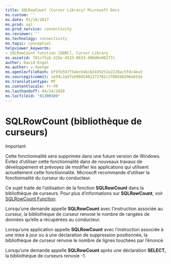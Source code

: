 ```yaml
---
title: SQLRowCount (Cursor Library) Microsoft Docs
ms.custom: ''
ms.date: 01/19/2017
ms.prod: sql
ms.prod_service: connectivity
ms.reviewer: ''
ms.technology: connectivity
ms.topic: conceptual
helpviewer_keywords:
- SQLRowCount function [ODBC], Cursor Library
ms.assetid: 781cf5a5-325e-4523-8633-d96d9e98277c
author: David-Engel
ms.author: v-daenge
ms.openlocfilehash: bf9fe597f54ecb4bc82439251e2228ac5fdc4ea3
ms.sourcegitcommit: ce94c2ad7a50945481172782c270b5b0206e61de
ms.translationtype: MT
ms.contentlocale: fr-FR
ms.lasthandoff: 04/14/2020
ms.locfileid: "81300589"
---
```

# <a name="sqlrowcount-cursor-library"></a>SQLRowCount (bibliothèque de curseurs)
> [!IMPORTANT]  
>  Cette fonctionnalité sera supprimée dans une future version de Windows. Évitez d’utiliser cette fonctionnalité dans de nouveaux travaux de développement et prévoyez de modifier les applications qui utilisent actuellement cette fonctionnalité. Microsoft recommande d’utiliser la fonctionnalité du curseur du conducteur.  
  
 Ce sujet traite de l’utilisation de la fonction **SQLRowCount** dans la bibliothèque de curseurs. Pour plus d’informations sur **SQLRowCount**, voir [SQLRowCount Function](../../../odbc/reference/syntax/sqlrowcount-function.md).  
  
 Lorsqu’une demande appelle **SQLRowCount** avec l’instruction associée au curseur, la bibliothèque de curseur renvoie le nombre de rangées de données qu’elle a récupérées au conducteur.  
  
 Lorsqu’une application appelle **SQLRowCount** avec l’instruction associée à une mise à jour ou à une déclaration de suppression positionnée, la bibliothèque de curseur renvoie le nombre de lignes touchées par l’énoncé.  
  
 Lorsqu’une demande appelle **SQLRowCount** après une déclaration **SELECT,** la bibliothèque de curseurs renvoie -1.
